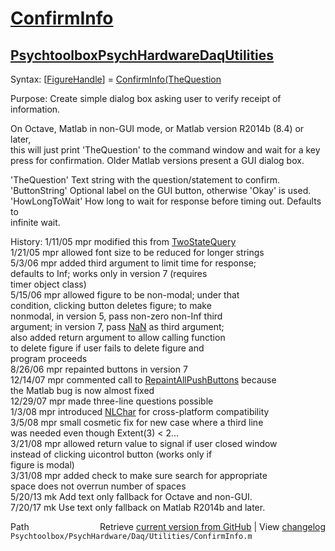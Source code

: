 # [ConfirmInfo](ConfirmInfo)
## [Psychtoolbox](Psychtoolbox)[PsychHardware](PsychHardware)[Daq](Daq)[Utilities](Utilities)

Syntax: [[FigureHandle](FigureHandle)] = [ConfirmInfo](ConfirmInfo)[(TheQuestion]((TheQuestion),[[ButtonString](ButtonString)],[[TimeoutPeriod](TimeoutPeriod)])  
  
Purpose: Create simple dialog box asking user to verify receipt of information.  
  
On Octave, Matlab in non-GUI mode, or Matlab version R2014b (8.4) or later,  
this will just print 'TheQuestion' to the command window and wait for a key  
press for confirmation. Older Matlab versions present a GUI dialog box.  
  
'TheQuestion' Text string with the question/statement to confirm.  
'ButtonString' Optional label on the GUI button, otherwise 'Okay' is used.  
'HowLongToWait' How long to wait for response before timing out. Defaults to  
                infinite wait.  
  
History: 1/11/05    mpr   modified this from [TwoStateQuery](TwoStateQuery)  
         1/21/05    mpr   allowed font size to be reduced for longer strings  
          5/3/06    mpr   added third argument to limit time for response;  
                          defaults to Inf; works only in version 7 (requires  
                          timer object class)  
         5/15/06    mpr   allowed figure to be non-modal; under that  
                          condition, clicking button deletes figure; to make  
                          nonmodal, in version 5, pass non-zero non-Inf third  
                          argument; in version 7, pass [NaN](NaN) as third argument;  
                          also added return argument to allow calling function  
                          to delete figure if user fails to delete figure and  
                          program proceeds   
         8/26/06    mpr   repainted buttons in version 7  
        12/14/07    mpr   commented call to [RepaintAllPushButtons](RepaintAllPushButtons) because  
                          the Matlab bug is now almost fixed   
        12/29/07    mpr   made three-line questions possible  
         1/3/08     mpr   introduced [NLChar](NLChar) for cross-platform compatibility  
         3/5/08     mpr   small cosmetic fix for new case where a third line  
                          was needed even though Extent(3) < 2...  
         3/21/08    mpr   allowed return value to signal if user closed window  
                          instead of clicking uicontrol button (works only if  
                          figure is modal)  
         3/31/08    mpr   added check to make sure search for appropriate  
                          space does not overrun number of spaces  
         5/20/13    mk    Add text only fallback for Octave and non-GUI.  
         7/20/17    mk    Use text only fallback on Matlab R2014b and later.  




<div class="code_header" style="text-align:right;">
  <span style="float:left;">Path&nbsp;&nbsp;</span> <span class="counter">Retrieve <a href=
  "https://raw.github.com/Psychtoolbox-3/Psychtoolbox-3/beta/Psychtoolbox/PsychHardware/Daq/Utilities/ConfirmInfo.m">current version from GitHub</a> | View <a href=
  "https://github.com/Psychtoolbox-3/Psychtoolbox-3/commits/beta/Psychtoolbox/PsychHardware/Daq/Utilities/ConfirmInfo.m">changelog</a></span>
</div>
<div class="code">
  <code>Psychtoolbox/PsychHardware/Daq/Utilities/ConfirmInfo.m</code>
</div>

